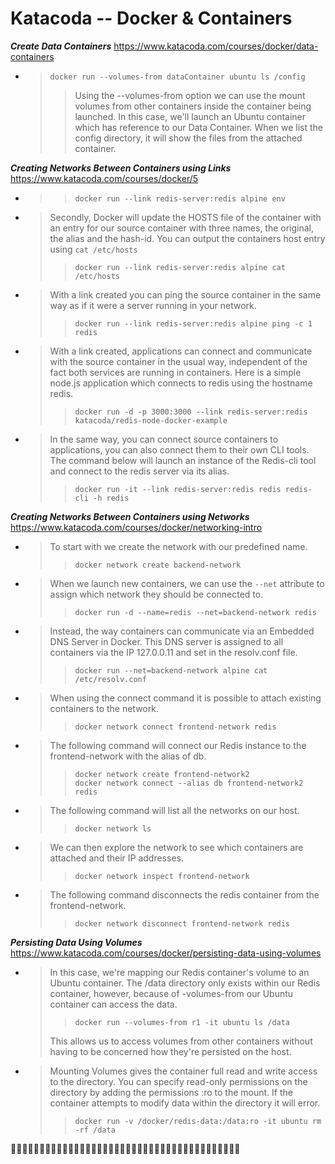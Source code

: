 

# Katacoda -- Docker & Containers

***Create Data Containers*** https://www.katacoda.com/courses/docker/data-containers
- > `docker run --volumes-from dataContainer ubuntu ls /config`
  >> Using the --volumes-from <container> option we can use the mount volumes from other containers inside the container being launched. In this case, we'll launch an Ubuntu container which has reference to our Data Container. When we list the config directory, it will show the files from the attached container.

***Creating Networks Between Containers using Links*** https://www.katacoda.com/courses/docker/5
- >> `docker run --link redis-server:redis alpine env`
- > Secondly, Docker will update the HOSTS file of the container with an entry for our source container with three names, the original, the alias and the hash-id. You can output the containers host entry using `cat /etc/hosts`
  >> `docker run --link redis-server:redis alpine cat /etc/hosts`
- > With a link created you can ping the source container in the same way as if it were a server running in your network.
  >> `docker run --link redis-server:redis alpine ping -c 1 redis`
- > With a link created, applications can connect and communicate with the source container in the usual way, independent of the fact both services are running in containers. Here is a simple node.js application which connects to redis using the hostname redis.
  >> `docker run -d -p 3000:3000 --link redis-server:redis katacoda/redis-node-docker-example`
- > In the same way, you can connect source containers to applications, you can also connect them to their own CLI tools. The command below will launch an instance of the Redis-cli tool and connect to the redis server via its alias.
  >> `docker run -it --link redis-server:redis redis redis-cli -h redis`

***Creating Networks Between Containers using Networks*** https://www.katacoda.com/courses/docker/networking-intro
- > To start with we create the network with our predefined name. 
  >> `docker network create backend-network`
- > When we launch new containers, we can use the `--net` attribute to assign which network they should be connected to. 
  >> `docker run -d --name=redis --net=backend-network redis`
- > Instead, the way containers can communicate via an Embedded DNS Server in Docker. This DNS server is assigned to all containers via the IP 127.0.0.11 and set in the resolv.conf file.
  >> `docker run --net=backend-network alpine cat /etc/resolv.conf`
- > When using the connect command it is possible to attach existing containers to the network.
  >> `docker network connect frontend-network redis`
- > The following command will connect our Redis instance to the frontend-network with the alias of db.
  >> `docker network create frontend-network2`
  >> <br> `docker network connect --alias db frontend-network2 redis`  
- > The following command will list all the networks on our host.
  >> `docker network ls`
- > We can then explore the network to see which containers are attached and their IP addresses.
  >> `docker network inspect frontend-network`
- > The following command disconnects the redis container from the frontend-network.
  >> `docker network disconnect frontend-network redis` 

***Persisting Data Using Volumes*** https://www.katacoda.com/courses/docker/persisting-data-using-volumes
- > In this case, we're mapping our Redis container's volume to an Ubuntu container. The /data directory only exists within our Redis container, however, because of -volumes-from our Ubuntu container can access the data.
  >> `docker run --volumes-from r1 -it ubuntu ls /data`
  >
  > This allows us to access volumes from other containers without having to be concerned how they're persisted on the host.
- > Mounting Volumes gives the container full read and write access to the directory. You can specify read-only permissions on the directory by adding the permissions :ro to the mount. If the container attempts to modify data within the directory it will error.
  >> `docker run -v /docker/redis-data:/data:ro -it ubuntu rm -rf /data`

:couple::couple::couple::couple::couple::couple::couple::couple::couple::couple::couple::couple::couple::couple::couple::couple::couple::couple::couple::couple::couple::couple::couple::couple::couple::couple::couple::couple::couple::couple::couple::couple::couple::couple::couple::couple::couple::couple::couple::couple:
